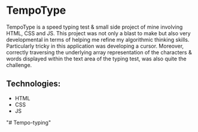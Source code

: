# TempoType

TempoType is a speed typing test & small side project of mine involving HTML, CSS and JS. This project was not only a blast to make but also very developmental in terms of helping me refine my algorithmic thinking skills. 
Particularly tricky in this application was developing a cursor. Moreover, correctly traversing the underlying array representation of the characters & words displayed within the text area of the typing test, was also quite the challenge. 

## Technologies:
- HTML
- CSS
- JS


"# Tempo-typing" 
